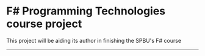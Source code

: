 # F# Programming Technologies course project

This project will be aiding its author in finishing the SPBU's F# course

---

[//]: # ()
[//]: # ()
[//]: # (GitHub Actions |)

[//]: # (:---: |)

[//]: # ([![GitHub Actions]&#40;https://github.com/artem-burashnikov/spbu-fsharp/workflows/Build%20main/badge.svg&#41;]&#40;https://github.com/artem-burashnikov/spbu-fsharp/actions?query=branch%3Amain&#41; |)

[//]: # ([![Build History]&#40;https://buildstats.info/github/chart/artem-burashnikov/spbu-fsharp&#41;]&#40;https://github.com/artem-burashnikov/spbu-fsharp/actions?query=branch%3Amain&#41; |)

[//]: # ()
[//]: # (## NuGet)

[//]: # ()
[//]: # (Package | Stable | Prerelease)

[//]: # (--- | --- | ---)

[//]: # (spbu-fsharp | [![NuGet Badge]&#40;https://buildstats.info/nuget/spbu-fsharp&#41;]&#40;https://www.nuget.org/packages/spbu-fsharp/&#41; | [![NuGet Badge]&#40;https://buildstats.info/nuget/spbu-fsharp?includePreReleases=true&#41;]&#40;https://www.nuget.org/packages/spbu-fsharp/&#41;)

[//]: # ()
[//]: # ()
[//]: # (---)


[//]: # (### Developing)

[//]: # ()
[//]: # ()
[//]: # (Make sure the following **requirements** are installed on your system:)

[//]: # ()
[//]: # ()
[//]: # (- [dotnet SDK]&#40;https://www.microsoft.com/net/download/core&#41; 3.0 or higher)

[//]: # ()
[//]: # (- [Mono]&#40;http://www.mono-project.com/&#41; if you're on Linux or macOS.)

[//]: # ()
[//]: # ()
[//]: # (or)

[//]: # ()
[//]: # ()
[//]: # (- [VSCode Dev Container]&#40;https://code.visualstudio.com/docs/remote/containers&#41;)


[//]: # ()
[//]: # (---)

[//]: # ()
[//]: # (### Environment Variables)

[//]: # ()
[//]: # (- `CONFIGURATION` will set the [configuration]&#40;https://docs.microsoft.com/en-us/dotnet/core/tools/dotnet-build?tabs=netcore2x#options&#41; of the dotnet commands.  If not set, it will default to Release.)

[//]: # (  - `CONFIGURATION=Debug ./build.sh` will result in `-c` additions to commands such as in `dotnet build -c Debug`)

[//]: # (- `GITHUB_TOKEN` will be used to upload release notes and NuGet packages to GitHub.)

[//]: # (  - Be sure to set this before releasing)

[//]: # (- `DISABLE_COVERAGE` Will disable running code coverage metrics.  AltCover can have [severe performance degradation]&#40;https://github.com/SteveGilham/altcover/issues/57&#41; so it's worth disabling when looking to do a quicker feedback loop.)

[//]: # (  - `DISABLE_COVERAGE=1 ./build.sh`)

[//]: # ()
[//]: # ()
[//]: # (---)


[//]: # (### Building)

[//]: # ()
[//]: # ()
[//]: # (```sh)

[//]: # (> build.cmd <optional buildtarget> // on windows)

[//]: # ($ ./build.sh  <optional buildtarget>// on unix)

[//]: # (```)

[//]: # ()
[//]: # (---)

[//]: # ()
[//]: # (### Build Targets)

[//]: # ()
[//]: # ()
[//]: # (- `Clean` - Cleans artifact and temp directories.)

[//]: # (- `DotnetRestore` - Runs [dotnet restore]&#40;https://docs.microsoft.com/en-us/dotnet/core/tools/dotnet-restore?tabs=netcore2x&#41; on the [solution file]&#40;https://docs.microsoft.com/en-us/visualstudio/extensibility/internals/solution-dot-sln-file?view=vs-2019&#41;.)

[//]: # (- [`DotnetBuild`]&#40;#Building&#41; - Runs [dotnet build]&#40;https://docs.microsoft.com/en-us/dotnet/core/tools/dotnet-build?tabs=netcore2x&#41; on the [solution file]&#40;https://docs.microsoft.com/en-us/visualstudio/extensibility/internals/solution-dot-sln-file?view=vs-2019&#41;.)

[//]: # (- `DotnetTest` - Runs [dotnet test]&#40;https://docs.microsoft.com/en-us/dotnet/core/tools/dotnet-test?tabs=netcore21&#41; on the [solution file]&#40;https://docs.microsoft.com/en-us/visualstudio/extensibility/internals/solution-dot-sln-file?view=vs-2019.&#41;.)

[//]: # (- `GenerateCoverageReport` - Code coverage is run during `DotnetTest` and this generates a report via [ReportGenerator]&#40;https://github.com/danielpalme/ReportGenerator&#41;.)

[//]: # (- `WatchApp` - Runs [dotnet watch]&#40;https://docs.microsoft.com/en-us/aspnet/core/tutorials/dotnet-watch?view=aspnetcore-3.0&#41; on the application. Useful for rapid feedback loops.)

[//]: # (- `WatchTests` - Runs [dotnet watch]&#40;https://docs.microsoft.com/en-us/aspnet/core/tutorials/dotnet-watch?view=aspnetcore-3.0&#41; with the test projects. Useful for rapid feedback loops.)

[//]: # (- `GenerateAssemblyInfo` - Generates [AssemblyInfo]&#40;https://docs.microsoft.com/en-us/dotnet/api/microsoft.visualbasic.applicationservices.assemblyinfo?view=netframework-4.8&#41; for libraries.)

[//]: # (- `CreatePackages` - Runs the packaging task from [dotnet-packaging]&#40;https://github.com/qmfrederik/dotnet-packaging&#41;. This creates applications for `win-x64`, `osx-x64` and `linux-x64` - [Runtime Identifiers]&#40;https://docs.microsoft.com/en-us/dotnet/core/rid-catalog&#41;.)

[//]: # (    - Bundles the `win-x64` application in a .zip file.)

[//]: # (    - Bundles the `osx-x64` application in a .tar.gz file.)

[//]: # (    - Bundles the `linux-x64` application in a .tar.gz file.)

[//]: # (- `GitRelease` - Creates a commit message with the [Release Notes]&#40;https://fake.build/apidocs/v5/fake-core-releasenotes.html&#41; and a git tag via the version in the `Release Notes`.)

[//]: # (- `GitHubRelease` - Publishes a [GitHub Release]&#40;https://help.github.com/en/articles/creating-releases&#41; with the Release Notes and any NuGet packages.)

[//]: # (- `FormatCode` - Runs [Fantomas]&#40;https://github.com/fsprojects/fantomas&#41; on the solution file.)

[//]: # (- [`Release`]&#40;#Releasing&#41; - Task that runs all release type tasks such as `GitRelease` and `GitHubRelease`. Make sure to read [Releasing]&#40;#Releasing&#41; to setup your environment correctly for releases.)

[//]: # ()
[//]: # ()
[//]: # (---)



[//]: # (### Releasing)

[//]: # ()
[//]: # (- [Start a git repo with a remote]&#40;https://help.github.com/articles/adding-an-existing-project-to-github-using-the-command-line/&#41;)

[//]: # ()
[//]: # (```sh)

[//]: # (git add .)

[//]: # (git commit -m "Scaffold")

[//]: # (git remote add origin https://github.com/user/MyCoolNewApp.git)

[//]: # (git push -u origin master)

[//]: # (```)

[//]: # ()
[//]: # (- [Create a GitHub OAuth Token]&#40;https://help.github.com/articles/creating-a-personal-access-token-for-the-command-line/&#41;)

[//]: # (  - You can then set the `GITHUB_TOKEN` to upload release notes and artifacts to github)

[//]: # (  - Otherwise it will fallback to username/password)

[//]: # ()
[//]: # (- Then update the `CHANGELOG.md` with an "Unreleased" section containing release notes for this version, in [KeepAChangelog]&#40;https://keepachangelog.com/en/1.1.0/&#41; format.)

[//]: # ()
[//]: # ()
[//]: # (NOTE: Its highly recommend to add a link to the Pull Request next to the release note that it affects. The reason for this is when the `RELEASE` target is run, it will add these new notes into the body of git commit. GitHub will notice the links and will update the Pull Request with what commit referenced it saying ["added a commit that referenced this pull request"]&#40;https://github.com/TheAngryByrd/MiniScaffold/pull/179#ref-commit-837ad59&#41;. Since the build script automates the commit message, it will say "Bump Version to x.y.z". The benefit of this is when users goto a Pull Request, it will be clear when and which version those code changes released. Also when reading the `CHANGELOG`, if someone is curious about how or why those changes were made, they can easily discover the work and discussions.)

[//]: # ()
[//]: # ()
[//]: # ()
[//]: # (Here's an example of adding an "Unreleased" section to a `CHANGELOG.md` with a `0.1.0` section already released.)

[//]: # ()
[//]: # (```markdown)

[//]: # (## [Unreleased])

[//]: # ()
[//]: # (### Added)

[//]: # (- Does cool stuff!)

[//]: # ()
[//]: # (### Fixed)

[//]: # (- Fixes that silly oversight)

[//]: # ()
[//]: # (## [0.1.0] - 2017-03-17)

[//]: # (First release)

[//]: # ()
[//]: # (### Added)

[//]: # (- This release already has lots of features)

[//]: # ()
[//]: # ([Unreleased]: https://github.com/user/MyCoolNewApp.git/compare/v0.1.0...HEAD)

[//]: # ([0.1.0]: https://github.com/user/MyCoolNewApp.git/releases/tag/v0.1.0)

[//]: # (```)

[//]: # ()
[//]: # (- You can then use the `Release` target, specifying the version number either in the `RELEASE_VERSION` environment)

[//]: # (  variable, or else as a parameter after the target name.  This will:)

[//]: # (  - update `CHANGELOG.md`, moving changes from the `Unreleased` section into a new `0.2.0` section)

[//]: # (    - if there were any prerelease versions of 0.2.0 in the changelog, it will also collect their changes into the final 0.2.0 entry)

[//]: # (  - make a commit bumping the version:  `Bump version to 0.2.0` and adds the new changelog section to the commit's body)

[//]: # (  - push a git tag)

[//]: # (  - create a GitHub release for that git tag)

[//]: # ()
[//]: # ()
[//]: # (macOS/Linux Parameter:)

[//]: # ()
[//]: # (```sh)

[//]: # (./build.sh Release 0.2.0)

[//]: # (```)

[//]: # ()
[//]: # (macOS/Linux Environment Variable:)

[//]: # ()
[//]: # (```sh)

[//]: # (RELEASE_VERSION=0.2.0 ./build.sh Release)

[//]: # (```)
